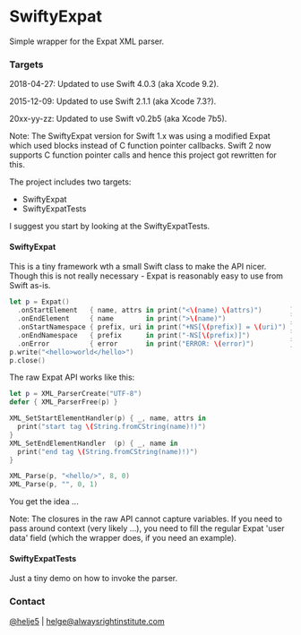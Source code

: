 # SwiftyExpat


Simple wrapper for the Expat XML parser.

### Targets

2018-04-27: Updated to use Swift 4.0.3 (aka Xcode 9.2).

2015-12-09: Updated to use Swift 2.1.1 (aka Xcode 7.3?).

20xx-yy-zz: Updated to use Swift v0.2b5 (aka Xcode 7b5).

Note: The SwiftyExpat version for Swift 1.x was using a modified Expat which
used blocks instead of C function pointer callbacks. Swift 2 now supports C 
function pointer calls and hence this project got rewritten for this.

The project includes two targets:
- SwiftyExpat
- SwiftyExpatTests

I suggest you start by looking at the SwiftyExpatTests.

#### SwiftyExpat

This is a tiny framework wth a small Swift class to make the API nicer.
Though this is not really necessary - Expat is reasonably easy to use from 
Swift as-is.

```Swift
let p = Expat()
  .onStartElement   { name, attrs in print("<\(name) \(attrs)")       }
  .onEndElement     { name        in print(">\(name)")                }
  .onStartNamespace { prefix, uri in print("+NS[\(prefix)] = \(uri)") }
  .onEndNamespace   { prefix      in print("-NS[\(prefix)]")          }
  .onError          { error       in print("ERROR: \(error)")         }
p.write("<hello>world</hello>")
p.close()
```

The raw Expat API works like this:
```Swift
let p = XML_ParserCreate("UTF-8")
defer { XML_ParserFree(p) }

XML_SetStartElementHandler(p) { _, name, attrs in
  print("start tag \(String.fromCString(name)!)")
}
XML_SetEndElementHandler  (p) { _, name in
  print("end tag \(String.fromCString(name)!)")
}

XML_Parse(p, "<hello/>", 8, 0)
XML_Parse(p, "", 0, 1)
```
You get the idea ...

Note: The closures in the raw API cannot capture variables. If you need to pass
around context (very likely ...), you need to fill the regular Expat 'user data' 
field (which the wrapper does, if you need an example).

#### SwiftyExpatTests

Just a tiny demo on how to invoke the parser.

### Contact

[@helje5](http://twitter.com/helje5) | helge@alwaysrightinstitute.com
